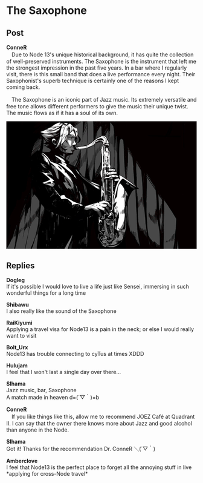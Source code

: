 # The Saxophone
## Post
**ConneR**<br>
　Due to Node 13's unique historical background, it has quite the collection of well-preserved instruments. The Saxophone is the instrument that left me the strongest impression in the past five years.  In a bar where I regularly visit, there is this small band that does a live performance every night. Their Saxophonist's superb technique is certainly one of the reasons I kept coming back. 

　The Saxophone is an iconic part of Jazz music. Its extremely versatile and free tone allows different performers to give the music their unique twist. The music flows as if it has a soul of its own. 

![c1301.png](./attachments/c1301.png)
## Replies
**Dogleg**<br>
If it's possible I would love to live a life just like Sensei, immersing in such wonderful things for a long time

**Shibawu**<br>
I also really like the sound of the Saxophone

**RaiKiyumi**<br>
Applying a travel visa for Node13 is a pain in the neck; or else I would really want to visit

**Bolt_Urx**<br>
Node13 has trouble connecting to cyTus at times XDDD

**Hulujam**<br>
I feel that I won't last a single day over there...

**SIhama**<br>
Jazz music, bar, Saxophone<br>
A match made in heaven d=(´▽｀)=b

**ConneR**<br>
　If you like things like this, allow me to recommend JOEZ Café at Quadrant II. I can say that the owner there knows more about Jazz and good alcohol than anyone in the Node.

**SIhama**<br>
Got it! Thanks for the recommendation Dr. ConneR ＼(´▽｀)

**Amberclove**<br>
I feel that Node13 is the perfect place to forget all the annoying stuff in live \*applying for cross-Node travel\*


